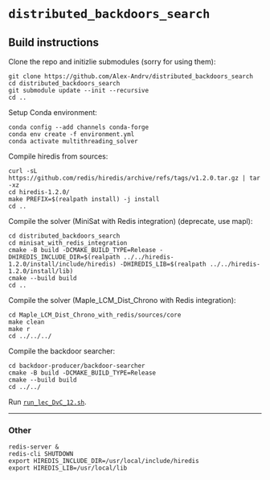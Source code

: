 # `distributed_backdoors_search`

## Build instructions

Clone the repo and initizlie submodules (sorry for using them):
```
git clone https://github.com/Alex-Andrv/distributed_backdoors_search
cd distributed_backdoors_search
git submodule update --init --recursive
cd ..
```

Setup Conda environment:
```
conda config --add channels conda-forge
conda env create -f environment.yml
conda activate multithreading_solver
```

Compile hiredis from sources:
```
curl -sL https://github.com/redis/hiredis/archive/refs/tags/v1.2.0.tar.gz | tar -xz
cd hiredis-1.2.0/
make PREFIX=$(realpath install) -j install
cd ..
```

Compile the solver (MiniSat with Redis integration) (deprecate, use mapl):
```
cd distributed_backdoors_search
cd minisat_with_redis_integration
cmake -B build -DCMAKE_BUILD_TYPE=Release -DHIREDIS_INCLUDE_DIR=$(realpath ../../hiredis-1.2.0/install/include/hiredis) -DHIREDIS_LIB=$(realpath ../../hiredis-1.2.0/install/lib)
cmake --build build
cd ..
```

Compile the solver (Maple_LCM_Dist_Chrono with Redis integration):
```
cd Maple_LCM_Dist_Chrono_with_redis/sources/core
make clean
make r
cd ../../../
```

Compile the backdoor searcher:
```
cd backdoor-producer/backdoor-searcher
cmake -B build -DCMAKE_BUILD_TYPE=Release
cmake --build build
cd ../../
```

Run [`run_lec_DvC_12.sh`](run_lec_DvC_12.sh).

---

### Other

```
redis-server &
redis-cli SHUTDOWN
export HIREDIS_INCLUDE_DIR=/usr/local/include/hiredis
export HIREDIS_LIB=/usr/local/lib
```
